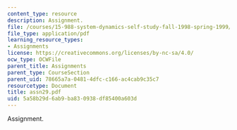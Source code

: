 ```yaml
---
content_type: resource
description: Assignment.
file: /courses/15-988-system-dynamics-self-study-fall-1998-spring-1999/5a58b29d6ab9ba830938df85400a603d_assn29.pdf
file_type: application/pdf
learning_resource_types:
- Assignments
license: https://creativecommons.org/licenses/by-nc-sa/4.0/
ocw_type: OCWFile
parent_title: Assignments
parent_type: CourseSection
parent_uid: 78665a7a-0481-4dfc-c166-ac4cab9c35c7
resourcetype: Document
title: assn29.pdf
uid: 5a58b29d-6ab9-ba83-0938-df85400a603d
---
```

Assignment.